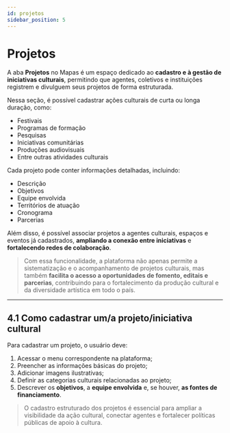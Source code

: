 ```yaml
---
id: projetos
sidebar_position: 5
---
```


# Projetos

A aba **Projetos** no Mapas é um espaço dedicado ao **cadastro e à gestão de iniciativas culturais**, permitindo que agentes, coletivos e instituições registrem e divulguem seus projetos de forma estruturada.

Nessa seção, é possível cadastrar ações culturais de curta ou longa duração, como:

- Festivais  
- Programas de formação  
- Pesquisas  
- Iniciativas comunitárias  
- Produções audiovisuais  
- Entre outras atividades culturais

Cada projeto pode conter informações detalhadas, incluindo:

- Descrição  
- Objetivos  
- Equipe envolvida  
- Territórios de atuação  
- Cronograma  
- Parcerias  

Além disso, é possível associar projetos a agentes culturais, espaços e eventos já cadastrados, **ampliando a conexão entre iniciativas** e **fortalecendo redes de colaboração**.

> Com essa funcionalidade, a plataforma não apenas permite a sistematização e o acompanhamento de projetos culturais, mas também **facilita o acesso a oportunidades de fomento, editais e parcerias**, contribuindo para o fortalecimento da produção cultural e da diversidade artística em todo o país.

---

## 4.1 Como cadastrar um/a projeto/iniciativa cultural

Para cadastrar um projeto, o usuário deve:

1. Acessar o menu correspondente na plataforma;  
2. Preencher as informações básicas do projeto;  
3. Adicionar imagens ilustrativas;  
4. Definir as categorias culturais relacionadas ao projeto;  
5. Descrever os **objetivos**, a **equipe envolvida** e, se houver, **as fontes de financiamento**.

> O cadastro estruturado dos projetos é essencial para ampliar a visibilidade da ação cultural, conectar agentes e fortalecer políticas públicas de apoio à cultura.
